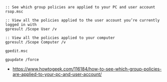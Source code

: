```batch
:: See which group policies are applied to your PC and user account
rsop.msc

:: View all the policies applied to the user account you’re currently logged in with
gpresult /Scope User /v

:: View all the policies applied to your computer
gpresult /Scope Computer /v

gpedit.msc

gpupdate /force
```
* https://www.howtogeek.com/116184/how-to-see-which-group-policies-are-applied-to-your-pc-and-user-account/
